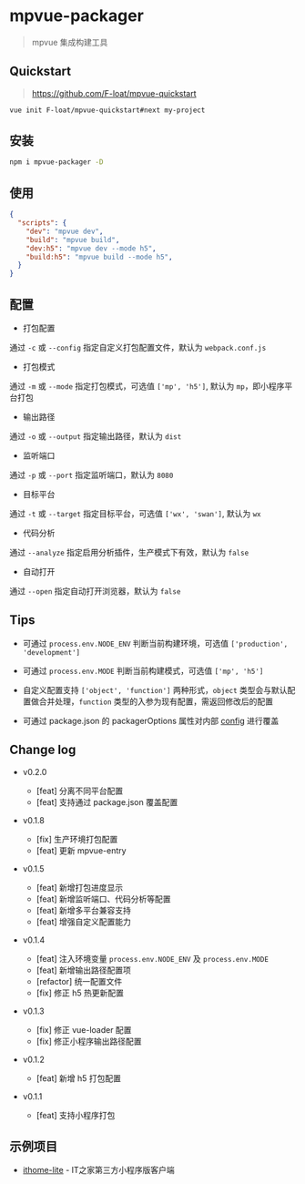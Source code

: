 # mpvue-packager

> mpvue 集成构建工具


## Quickstart

> https://github.com/F-loat/mpvue-quickstart

``` bash
vue init F-loat/mpvue-quickstart#next my-project
```


## 安装

``` bash
npm i mpvue-packager -D
```


## 使用

``` json
{
  "scripts": {
    "dev": "mpvue dev",
    "build": "mpvue build",
    "dev:h5": "mpvue dev --mode h5",
    "build:h5": "mpvue build --mode h5",
  }
}
```


## 配置

* 打包配置

通过 `-c` 或 `--config` 指定自定义打包配置文件，默认为 `webpack.conf.js`

* 打包模式

通过 `-m` 或 `--mode` 指定打包模式，可选值 `['mp', 'h5']`, 默认为 `mp`，即小程序平台打包

* 输出路径

通过 `-o` 或 `--output` 指定输出路径，默认为 `dist`

* 监听端口

通过 `-p` 或 `--port` 指定监听端口，默认为 `8080`

* 目标平台

通过 `-t` 或 `--target` 指定目标平台，可选值 `['wx', 'swan']`, 默认为 `wx`

* 代码分析

通过 `--analyze` 指定启用分析插件，生产模式下有效，默认为 `false`

* 自动打开

通过 `--open` 指定自动打开浏览器，默认为 `false`


## Tips

* 可通过 `process.env.NODE_ENV` 判断当前构建环境，可选值 `['production', 'development']`

* 可通过 `process.env.MODE` 判断当前构建模式，可选值 `['mp', 'h5']`

* 自定义配置支持 `['object', 'function']` 两种形式，`object` 类型会与默认配置做合并处理，`function` 类型的入参为现有配置，需返回修改后的配置

* 可通过 package.json 的 packagerOptions 属性对内部 [config](./build/config.js) 进行覆盖


## Change log

* v0.2.0

  - [feat] 分离不同平台配置
  - [feat] 支持通过 package.json 覆盖配置

* v0.1.8

  - [fix] 生产环境打包配置
  - [feat] 更新 mpvue-entry

* v0.1.5

  - [feat] 新增打包进度显示
  - [feat] 新增监听端口、代码分析等配置
  - [feat] 新增多平台兼容支持
  - [feat] 增强自定义配置能力

* v0.1.4

  - [feat] 注入环境变量 `process.env.NODE_ENV` 及 `process.env.MODE`
  - [feat] 新增输出路径配置项
  - [refactor] 统一配置文件
  - [fix] 修正 h5 热更新配置

* v0.1.3

  - [fix] 修正 vue-loader 配置
  - [fix] 修正小程序输出路径配置

* v0.1.2

  - [feat] 新增 h5 打包配置

* v0.1.1

  - [feat] 支持小程序打包


## 示例项目

* [ithome-lite](https://github.com/F-loat/ithome-lite) - IT之家第三方小程序版客户端
